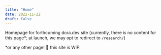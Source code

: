 ```yaml
---
title: "Home"
date: 2022-11-22
draft: false
---
```


Homepage for forthcoming dora.dev site (currently, there is no content for this page\*; at launch, we may opt to redirect to `/research/`)


\*or any other page! 😬 this site is WIP.
